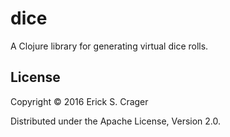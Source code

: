 # dice

A Clojure library for generating virtual dice rolls.

## License

Copyright © 2016 Erick S. Crager

Distributed under the Apache License, Version 2.0.
